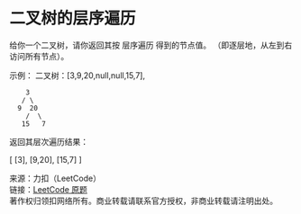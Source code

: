# 二叉树的层序遍历

给你一个二叉树，请你返回其按 层序遍历 得到的节点值。 （即逐层地，从左到右访问所有节点）。

示例：
二叉树：[3,9,20,null,null,15,7],

```
    3
   / \
  9  20
    /  \
   15   7
```

返回其层次遍历结果：

[
[3],
[9,20],
[15,7]
]

来源：力扣（LeetCode）    
链接：[LeetCode 原题](https://leetcode-cn.com/problems/binary-tree-level-order-traversal)   
著作权归领扣网络所有。商业转载请联系官方授权，非商业转载请注明出处。
